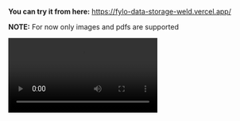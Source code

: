 **You can try it from here:** https://fylo-data-storage-weld.vercel.app/

**NOTE:** For now only images and pdfs are supported

![Demo Video](./assets/demo.mp4)
